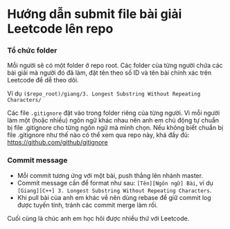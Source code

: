 # Hướng dẫn submit file bài giải Leetcode lên repo

### Tổ chức folder
Mỗi người sẽ có một folder ở repo root. Các folder của từng người chứa các bài giải mà người đó đã làm, đặt tên theo số ID và tên bài chính xác trên Leetcode để dễ theo dõi.

Ví dụ
```($repo_root)/giang/3. Longest Substring Without Repeating Characters/```

Các file `.gitignore` đặt vào trong folder riêng của từng người. Vì mỗi người làm một (hoặc nhiều) ngôn ngữ khác nhau nên anh em chủ động tự chuẩn bị file .gitignore cho từng ngôn ngữ mà mình chọn. Nếu không biết chuẩn bị file .gitignore như thế nào có thể xem qua repo này, khá đầy đủ: https://github.com/github/gitignore

### Commit message
- Mỗi commit tương ứng với một bài, push thẳng lên nhánh master.
- Commit message cần để format như sau: `[Tên][Ngôn ngữ] Bài`, ví dụ `[Giang][C++] 3. Longest Substring Without Repeating Characters`.
- Khi pull bài của anh em khác về nên dùng rebase để giữ commit log được tuyến tính, tránh các commit merge làm rối.

Cuối cùng là chúc anh em học hỏi được nhiều thứ với Leetcode.